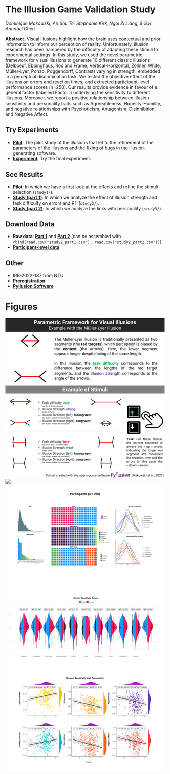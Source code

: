 # The Illusion Game Validation Study

*Dominique Makowski, An Shu Te, Stephanie Kirk, Ngoi Zi Liang, & S.H. Annabel Chen*

**Abstract.** Visual illusions highlight how the brain uses contextual and prior information to inform our perception of reality. Unfortunately, illusion research has been hampered by the difficulty of adapting these stimuli to experimental settings. In this study, we used the novel parametric framework for visual illusions to generate 10 different classic illusions (Delboeuf, Ebbinghaus, Rod and Frame, Vertical-Horizontal, Zöllner, White, Müller-Lyer, Ponzo, Poggendorff, Contrast) varying in strength, embedded in a perceptual discrimination task. We tested the objective effect of the illusions on errors and reaction times, and extracted participant-level performance scores (n=250). Our results provide evidence in favour of a general factor (labelled Factor *i*) underlying the sensitivity to different illusions. Moreover, we report a positive relationship between illusion sensitivity and personality traits such as Agreeableness, Honesty-Humility, and negative relationships with Psychoticism, Antagonism, Disinhibition, and Negative Affect.

## Try Experiments

<!-- - [**Study 0**](https://realitybending.github.io/IllusionGameValidation/study0/index.html): Study 0 refers to an un-analyzed pilot of the perceptual task without the illusion (only the targets). -->
- [**Pilot**](https://realitybending.github.io/IllusionGameValidation/study1/index.html): The pilot study of the illusions that let to the refinement of the parameters of the illusions and the fixing of bugs in the illusion-generating software.
- [**Experiment**](https://realitybending.github.io/IllusionGameValidation/study2/index.html): Try the final experiment.


## See Results

- [**Pilot**](https://realitybending.github.io/IllusionGameValidation/study1/study1.html): In which we have a first look at the effects and refine the stimuli selection (`study1/`).
- [**Study (part 1)**](https://realitybending.github.io/IllusionGameValidation/study2/study2.html): In which we analyze the effect of illusion strength and task difficulty on errors and RT (`study2/`).
- [**Study (part 2)**](https://realitybending.github.io/IllusionGameValidation/study3/study3.html): In which we analyze the links with personality (`study3/`).

## Download Data

- **Raw data**: [**Part 1**](data/study2_part1.csv) and [**Part 2**](data/study2_part2.csv) (can be assembled with `rbind(read.csv("study2_part1.csv"), read.csv("study2_part2.csv"))`)
- [**Participant-level data**](data/study3.csv)

## Other

- IRB-2022-187 from NTU
- [**Preregistration**](https://osf.io/5d6xp)
- [**Pyllusion Software**](https://github.com/RealityBending/Pyllusion)

# Figures

![](figures/Figure1.png)
![](figures/figure2.png)
![](figures/Figure3.png)